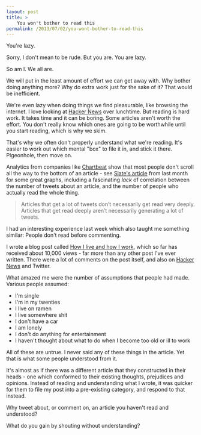 ```yaml
---
layout: post
title: >
    You won't bother to read this
permalink: /2013/07/02/you-wont-bother-to-read-this
---
```

You're lazy.

Sorry, I don't mean to be rude. But you are. You are lazy.

So am I. We all are.

We will put in the least amount of effort we can get away with. Why bother doing anything more? Why do extra work just for the sake of it? That would be inefficient.

We're even lazy when doing things we find pleasurable, like browsing the internet. I love looking at <a href="https://news.ycombinator.com/news">Hacker News</a> over lunchtime. But reading is hard work. It takes time and it can be boring. Some articles aren't worth the effort. You don't really know which ones are going to be worthwhile until you start reading, which is why we skim.

That's why we often don't properly understand what we're reading. It's easier to work out which mental "box" to file it in, and stick it there. Pigeonhole, then move on.

Analytics from companies like <a href="https://chartbeat.com/">Chartbeat</a> show that most people don't scroll all the way to the bottom of an article - see <a href="http://www.slate.com/articles/technology/technology/2013/06/how_people_read_online_why_you_won_t_finish_this_article.single.html">Slate's article</a> from last month for some great graphs, including a fascinating <em>lack</em> of correlation between the number of tweets about an article, and the number of people who actually read the whole thing.
<blockquote>Articles that get a lot of tweets don’t necessarily get read very deeply. Articles that get read deeply aren’t necessarily generating a lot of tweets.</blockquote>
I had an interesting experience last week which also taught me something similar: People don't read before commenting.

I wrote a blog post called <a title="How I live and how I work" href="/2013/06/27/how-i-live-and-how-i-work/">How I live and how I work</a>, which so far has received about 10,000 views - far more than any other post I've ever written. There were a lot of comments on the post itself, and also on <a href="https://news.ycombinator.com/item?id=5951536">Hacker News</a> and Twitter.

What amazed me were the number of assumptions that people had made. Various people assumed:
<ul>
	<li>I'm single</li>
	<li>I'm in my twenties</li>
	<li>I live on ramen</li>
	<li>I live somewhere shit</li>
	<li>I don't have a car</li>
	<li>I am lonely</li>
	<li>I don't do anything for entertainment</li>
	<li>I haven't thought about what to do when I become too old or ill to work</li>
</ul>
All of these are untrue. I never said any of these things in the article. Yet that is what some people understood from it.

It's almost as if there was a different article that they constructed in their heads - one which conformed to their existing thoughts, prejudices and opinions. Instead of reading and understanding what I wrote, it was quicker for them to file my post into a pre-existing category, and respond to that instead.

Why tweet about, or comment on, an article you haven't read and understood?

What do you gain by shouting without understanding?